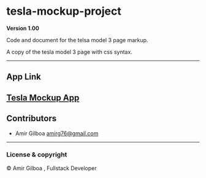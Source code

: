 # tesla-mockup-project

**Version 1.00**

Code and document for the telsa model 3 page markup.

A copy of the tesla model 3 page with css syntax.

---
## App Link
[Tesla Mockup App](https://magenta-pika-4644e3.netlify.app/)
---

## Contributors

- Amir Gilboa <amirg76@gmail.com>

---

### License & copyright

© Amir Gilboa , Fullstack Developer
